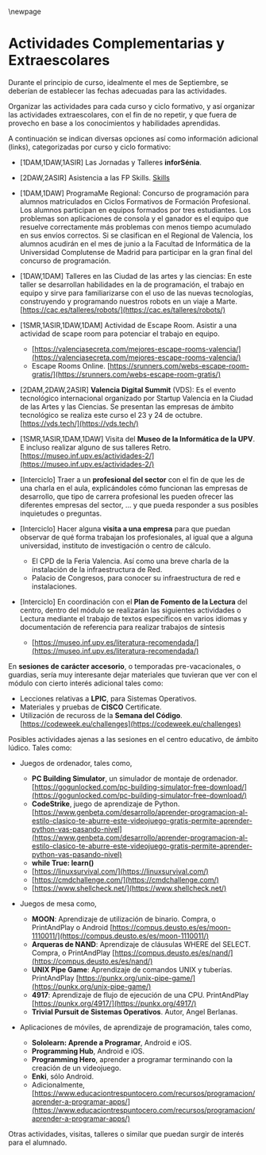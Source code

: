 \newpage

# Actividades Complementarias y Extraescolares

Durante el principio de curso, idealmente el mes de Septiembre, se deberían de establecer las fechas adecuadas para las actividades.

Organizar las actividades para cada curso y ciclo formativo, y así organizar las actividades extraescolares, con el fin de no repetir, y que fuera de provecho en base a los conocimientos y habilidades aprendidas.

A continuación se indican diversas opciones así como información adicional (links), categorizadas por curso y ciclo formativo:

- [1DAM,1DAW,1ASIR] Las Jornadas y Talleres **inforSénia**.

- [2DAW,2ASIR] Asistencia a las FP Skills. [Skills](https://ceice.gva.es/es/web/formacion-profesional/skills)

- [1DAM,1DAW] ProgramaMe Regional: Concurso de programación para alumnos matriculados en Ciclos Formativos de Formación Profesional. Los alumnos participan en equipos formados por tres estudiantes. Los problemas son aplicaciones de consola y el ganador es el equipo que resuelve correctamente más problemas con menos tiempo acumulado en sus envíos correctos. Si se clasifican en el Regional de Valencia, los alumnos acudirán en el mes de junio a la Facultad de Informática de la Universidad Complutense de Madrid para participar en la gran final del concurso de programación.

- [1DAW,1DAM] Talleres en las Ciudad de las artes y las ciencias: En este taller se desarrollan habilidades en la de programación, el trabajo en equipo y sirve para familiarizarse con el uso de las nuevas tecnologías, construyendo y programando nuestros robots en un viaje a Marte. [https://cac.es/talleres/robots/](https://cac.es/talleres/robots/)

- [1SMR,1ASIR,1DAW,1DAM] Actividad de Escape Room. Asistir a una actividad de scape room para potenciar el trabajo en equipo.
    - [https://valenciasecreta.com/mejores-escape-rooms-valencia/](https://valenciasecreta.com/mejores-escape-rooms-valencia/)
    - Escape Rooms Online. [https://srunners.com/webs-escape-room-gratis/](https://srunners.com/webs-escape-room-gratis/)

- [2DAM,2DAW,2ASIR] **Valencia Digital Summit** (VDS): Es el evento tecnológico internacional organizado por Startup Valencia en la Ciudad de las Artes y las Ciencias. Se presentan las empresas de ámbito tecnológico se realiza este curso el 23 y 24 de octubre. [https://vds.tech/](https://vds.tech/)

- [1SMR,1ASIR,1DAM,1DAW] Visita del **Museo de la Informática de la UPV**. E incluso realizar alguno de sus talleres Retro. [https://museo.inf.upv.es/actividades-2/](https://museo.inf.upv.es/actividades-2/)

- [Interciclo] Traer a un **profesional del sector** con el fin de que les de una charla en el aula, explicándoles cómo funcionan las empresas de desarrollo, que tipo de carrera profesional les pueden ofrecer las diferentes empresas del sector, ... y que pueda responder a sus posibles inquietudes o preguntas.

- [Interciclo] Hacer alguna **visita a una empresa** para que puedan observar de qué forma trabajan los profesionales, al igual que a alguna universidad, instituto de investigación o centro de cálculo. 
    - El CPD de la Feria Valencia. Así como una breve charla de la instalación de la infraestructura de Red.
    - Palacio de Congresos, para conocer su infraestructura de red e instalaciones.

- [Interciclo] En coordinación con el **Plan de Fomento de la Lectura** del centro, dentro del módulo se realizarán las siguientes actividades o Lectura mediante el trabajo de textos específicos en varios idiomas y documentación de referencia para realizar trabajos de síntesis 
    - [https://museo.inf.upv.es/literatura-recomendada/](https://museo.inf.upv.es/literatura-recomendada/)


En **sesiones de carácter accesorio**, o temporadas pre-vacacionales, o guardias, sería muy interesante dejar materiales que tuvieran que ver con el módulo con cierto interés adicional tales como:

- Lecciones relativas a **LPIC**, para Sistemas Operativos.
- Materiales y pruebas de **CISCO** Certificate.
- Utilización de recuross de la **Semana del Código**. [https://codeweek.eu/challenges](https://codeweek.eu/challenges)

Posibles actividades ajenas a las sesiones en el centro educativo, de ámbito lúdico. Tales como:

- Juegos de ordenador, tales como,

    - **PC Building Simulator**, un simulador de montaje de ordenador. [https://gogunlocked.com/pc-building-simulator-free-download/](https://gogunlocked.com/pc-building-simulator-free-download/)
    - **CodeStrike**, juego de aprendizaje de Python. [https://www.genbeta.com/desarrollo/aprender-programacion-al-estilo-clasico-te-aburre-este-videojuego-gratis-permite-aprender-python-vas-pasando-nivel](https://www.genbeta.com/desarrollo/aprender-programacion-al-estilo-clasico-te-aburre-este-videojuego-gratis-permite-aprender-python-vas-pasando-nivel)
    - **while True: learn()**
    - [https://linuxsurvival.com/](https://linuxsurvival.com/)
    - [https://cmdchallenge.com/](https://cmdchallenge.com/)
    - [https://www.shellcheck.net/](https://www.shellcheck.net/)

- Juegos de mesa como,

    -  **MOON**: Aprendizaje de utilización de binario. Compra, o PrintAndPlay o Android [https://compus.deusto.es/es/moon-1110011/](https://compus.deusto.es/es/moon-1110011/) 
    - **Arqueras de NAND**: Aprendizaje de cláusulas WHERE del SELECT. Compra, o PrintAndPlay [https://compus.deusto.es/es/nand/](https://compus.deusto.es/es/nand/)
    - **UNIX Pipe Game**: Aprendizaje de comandos UNIX y tuberías. PrintAndPlay [https://punkx.org/unix-pipe-game/](https://punkx.org/unix-pipe-game/)
    - **4917**: Aprendizaje de flujo de ejecución de una CPU. PrintAndPlay [https://punkx.org/4917/](https://punkx.org/4917/)
    - **Trivial Pursuit de Sistemas Operativos**. Autor, Angel Berlanas.

- Aplicaciones de móviles, de aprendizaje de programación, tales como,

    - **Sololearn: Aprende a Programar**, Android e iOS.
    - **Programming Hub**, Android e iOS.
    - **Programming Hero**, aprender a programar terminando con la creación de un videojuego.
    - **Enki**, sólo Android.
    - Adicionalmente, [https://www.educaciontrespuntocero.com/recursos/programacion/aprender-a-programar-apps/](https://www.educaciontrespuntocero.com/recursos/programacion/aprender-a-programar-apps/)
        
Otras actividades, visitas, talleres o similar que puedan surgir de interés para el alumnado.
